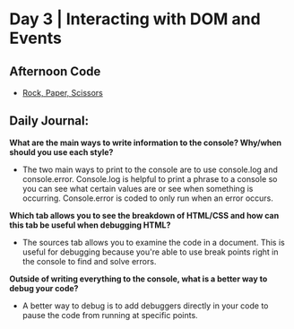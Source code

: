 # Day 3 | Interacting with DOM and Events

## Afternoon Code
+ [Rock, Paper, Scissors](https://github.com/hollidavis/RockPaperScissors)

## Daily Journal:

**What are the main ways to write information to the console? Why/when should you use each style?**

+ The two main ways to print to the console are to use console.log and console.error. Console.log is helpful to print a phrase to a console so you can see what certain values are or see when something is occurring. Console.error is coded to only run when an error occurs. 

**Which tab allows you to see the breakdown of HTML/CSS and how can this tab be useful when debugging HTML?**

+ The sources tab allows you to examine the code in a document. This is useful for debugging because you're able to use break points right in the console to find and solve errors. 

**Outside of writing everything to the console, what is a better way to debug your code?**

+ A better way to debug is to add debuggers directly in your code to pause the code from running at specific points. 